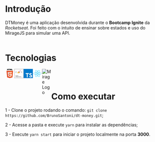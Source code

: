 # Introdução
  DTMoney é uma aplicação desenvolvida durante o **Bootcamp Ignite** da _Rocketseat_. Foi feito com o intuito de ensinar sobre estados e uso do MirageJS para simular uma API.
<br/>
<br/>

# Tecnologias
  <img align="left" width="30px" src="https://raw.githubusercontent.com/github/explore/80688e429a7d4ef2fca1e82350fe8e3517d3494d/topics/html/html.png" alt="HTML Logo" />

  <img align="left" width="30px" src="https://raw.githubusercontent.com/github/explore/80688e429a7d4ef2fca1e82350fe8e3517d3494d/topics/styled-components/styled-components.png" alt="Styled Components Logo" />

  <img align="left" width="30px" src="https://raw.githubusercontent.com/github/explore/80688e429a7d4ef2fca1e82350fe8e3517d3494d/topics/typescript/typescript.png" alt="Typescript Logo" />

  <img align="left" width="30px" src="https://raw.githubusercontent.com/github/explore/80688e429a7d4ef2fca1e82350fe8e3517d3494d/topics/react/react.png" alt="React Logo" />

  <img align="left" width="30px" src="https://avatars.githubusercontent.com/u/47899903?s=280&v=4" alt="Mirage Logo" />

  <br/>
  <br/>

  # Como executar
  1 - Clone o projeto rodando o comando: `git clone https://github.com/BrunoSantoni/dt-money.git`;
  
  2 - Acesse a pasta e execute `yarn` para instalar as dependências;

  3 - Execute `yarn start` para iniciar o projeto localmente na porta **3000**.